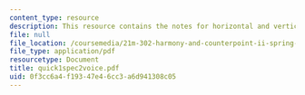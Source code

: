 ```yaml
---
content_type: resource
description: This resource contains the notes for horizontal and vertical successions.
file: null
file_location: /coursemedia/21m-302-harmony-and-counterpoint-ii-spring-2005/0f3cc6a4f19347e46cc3a6d941308c05_quick1spec2voice.pdf
file_type: application/pdf
resourcetype: Document
title: quick1spec2voice.pdf
uid: 0f3cc6a4-f193-47e4-6cc3-a6d941308c05
---
```


